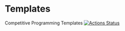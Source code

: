 # Templates
Competitive Programming Templates
[![Actions Status](https://github.com/AlexanderNekrasov/Templates/workflows/verify/badge.svg)](https://github.com/AlexanderNekrasov/Templates/actions)

